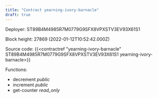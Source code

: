 ```yaml
---
title: "Contract yearning-ivory-barnacle"
draft: true
---
```

Deployer: ST89B4M4985R7M0779G9SFX8VPXSTV3EV93X61S1


 



Block height: 27869 (2022-01-12T10:52:42.000Z)

Source code: {{<contractref "yearning-ivory-barnacle" ST89B4M4985R7M0779G9SFX8VPXSTV3EV93X61S1 yearning-ivory-barnacle>}}

Functions:

* decrement _public_
* increment _public_
* get-counter _read_only_
